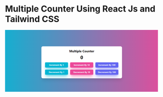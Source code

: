 # Multiple Counter Using React Js and Tailwind CSS

![multiple-counter](./src//assets/multiple-counter.png)

